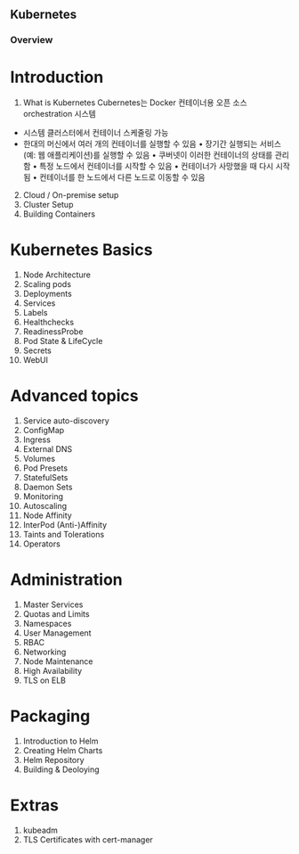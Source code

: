 ## Kubernetes




### Overview

# Introduction
1. What is Kubernetes
Cubernetes는 Docker 컨테이너용 오픈 소스 orchestration 시스템
- 시스템 클러스터에서 컨테이너 스케줄링 가능
- 한대의 머신에서 여러 개의 컨테이너를 실행할 수 있음
• 장기간 실행되는 서비스(예: 웹 애플리케이션)를 실행할 수 있음
• 쿠버넷이 이러한 컨테이너의 상태를 관리함
• 특정 노드에서 컨테이너를 시작할 수 있음
• 컨테이너가 사망했을 때 다시 시작됨
• 컨테이너를 한 노드에서 다른 노드로 이동할 수 있음

2. Cloud / On-premise setup
3. Cluster Setup
4. Building Containers

# Kubernetes Basics
1. Node Architecture
2. Scaling pods
3. Deployments
4. Services
5. Labels
6. Healthchecks
7. ReadinessProbe
8. Pod State & LifeCycle
9. Secrets
10. WebUI

# Advanced topics
1. Service auto-discovery
2. ConfigMap
3. Ingress
4. External DNS
5. Volumes
6. Pod Presets
7. StatefulSets
8. Daemon Sets
9. Monitoring
10. Autoscaling
11. Node Affinity
12. InterPod (Anti-)Affinity
13. Taints and Tolerations
14. Operators

# Administration
1. Master Services
2. Quotas and Limits
3. Namespaces
4. User Management
5. RBAC
6. Networking
7. Node Maintenance
8. High Availability
9. TLS on ELB

# Packaging
1. Introduction to Helm
2. Creating Helm Charts
3. Helm Repository
4. Building & Deoloying

# Extras
1. kubeadm
2. TLS Certificates with cert-manager
